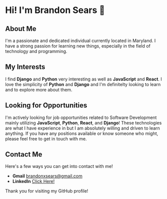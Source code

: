 # Hi! I'm Brandon Sears 👋

## About Me
I'm a passionate and dedicated individual currently located in Maryland. I have a strong passion for learning new things, especially in the field of technology and programming.

## My Interests
I find **Django** and **Python** very interesting as well as **JavaScript** and **React**. I love the simplicity of **Python** and **Django** and I'm definitelty looking to learn and to explore more about them.

## Looking for Opportunities
I'm actively looking for job opportunities related to Software Development mainly utilizing **JavaScript**, **Python**, **React**, and **Django**! These technologies are what I have experience in but I am absolutely willing and driven to learn anything. If you have any positions available or know someone who might, please feel free to get in touch with me.

## Contact Me
Here's a few ways you can get into contact with me!
* **Gmail** brandonxsears@gmail.com
* **LinkedIn** [Click Here!](https://www.linkedin.com/in/brandon-sears-7623ba300/)

Thank you for visiting my GitHub profile!
